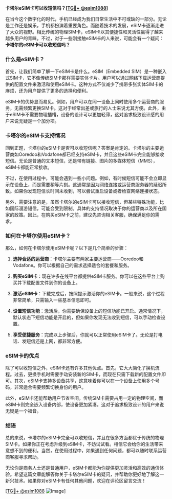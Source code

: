 **卡塔尔eSIM卡可以收短信吗？[[TG💪+ @esim1088](https://t.me/s/esim1088)]**

在当今这个数字化的时代，手机已经成为我们日常生活中不可或缺的一部分。无论是工作还是娱乐，手机都扮演着重要角色。而随着技术的发展，eSIM卡逐渐走进了大众的视野。相比传统的物理SIM卡，eSIM卡以其便捷性和灵活性赢得了越来越多用户的青睐。不过，对于一些刚接触eSIM卡的人来说，可能会有一个疑问：**卡塔尔的eSIM卡可以收短信吗？**

### 什么是eSIM卡？

首先，让我们简单了解一下eSIM卡是什么。eSIM（Embedded SIM）是一种嵌入式SIM卡，它不像传统SIM卡那样需要实体卡片。用户可以通过网络下载运营商提供的配置文件来激活和使用eSIM卡。这种方式不仅减少了携带多张实体SIM卡的麻烦，还为用户提供了更多的选择和便利。

eSIM卡的优势显而易见。例如，用户可以在同一设备上同时使用多个运营商的服务，无需频繁更换SIM卡。这对于经常出差或旅行的人士来说尤其方便。此外，由于eSIM卡不需要物理插槽，设备的设计可以更加轻薄，这对追求极致设计感的用户来说无疑是一个加分项。

### 卡塔尔的eSIM卡支持情况

回到正题，卡塔尔的eSIM卡是否可以收短信呢？答案是肯定的。卡塔尔的主要运营商如Ooredoo和Vodafone都已经支持eSIM卡，并且这些eSIM卡完全能够接收短信。无论是普通的文本短信，还是带有链接、图片的多媒体短信（MMS），eSIM卡都能正常接收。

不过，在使用过程中，可能会遇到一些小问题。例如，有时候短信可能不会立即显示在设备上，而是需要稍等片刻。这通常是因为网络连接或运营商服务器的延迟所致。如果你发现短信长时间未收到，可以尝试重启设备或者检查网络连接状态。

另外，需要注意的是，虽然卡塔尔的eSIM卡可以接收短信，但某些特殊功能，比如国际漫游短信，可能会受到限制。具体的支持情况取决于你的运营商以及所在国家的政策。因此，在购买eSIM卡之前，建议先咨询相关客服，确保满足你的需求。

### 如何在卡塔尔使用eSIM卡？

那么，如何在卡塔尔使用eSIM卡呢？以下是几个简单的步骤：

1. **选择合适的运营商**：卡塔尔主要有两家主要运营商——Ooredoo和Vodafone。你可以根据自己的需求选择适合的套餐和服务。
   
2. **购买eSIM卡**：现在许多在线平台都提供eSIM卡服务。你可以在这些平台上购买并下载配置文件到你的设备上。

3. **激活eSIM卡**：下载完成后，按照提示激活你的eSIM卡。一般来说，这个过程非常简单，只需输入一些基本信息即可。

4. **设置短信功能**：激活后，你需要确保设备上的短信功能已开启。通常情况下，默认状态下短信功能是开启的，但如果你发现无法收到短信，可以手动检查设置。

5. **享受便捷服务**：完成以上步骤后，你就可以正常使用eSIM卡了。无论是打电话、发短信还是上网，都非常方便。

### eSIM卡的优点

除了可以收短信之外，eSIM卡还有许多其他优点。首先，它大大简化了换机流程。过去，更换手机时需要手动安装新的SIM卡，而现在只需下载新的配置文件即可。其次，eSIM卡支持多设备共享，这意味着你可以在一个设备上使用多个号码，非常适合需要频繁切换身份的用户。

此外，eSIM卡还能帮助用户节省空间。传统SIM卡需要占用一定的物理空间，而eSIM卡则完全嵌入设备内部，使设备更加紧凑。这对于追求极致设计的用户来说无疑是一个福音。

### 结语

总的来说，卡塔尔的eSIM卡完全可以收短信，并且在很多方面都优于传统的物理SIM卡。如果你正在考虑升级到eSIM卡，不妨试试看。相信它会给你的生活带来意想不到的便利。当然，在使用过程中，如果遇到任何问题，都可以随时联系运营商客服寻求帮助。

无论你是商务人士还是普通用户，eSIM卡都能为你提供更加灵活和高效的通信体验。希望这篇文章能解答你关于卡塔尔eSIM卡的疑问，并帮助你更好地了解这一新兴技术。如果你对eSIM卡有任何其他问题，欢迎在评论区留言交流！

[[TG💪+ @esim1088](https://t.me/s/esim1088) ![Image](https://i.postimg.cc/4NQfJmqS/Snipaste-2025-05-13-00-14-12.png)]